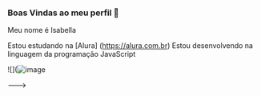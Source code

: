 ### Boas Vindas ao meu perfil 💙

Meu nome é Isabella

Estou estudando na [Alura] (https://alura.com.br)
Estou desenvolvendo na linguagem da programação JavaScript



![](![image](https://github.com/IsaLimaa23/IsaLimaa23/assets/172553060/fa4f2fc3-ce83-46cb-8427-b1abc651ebaf)

--->
